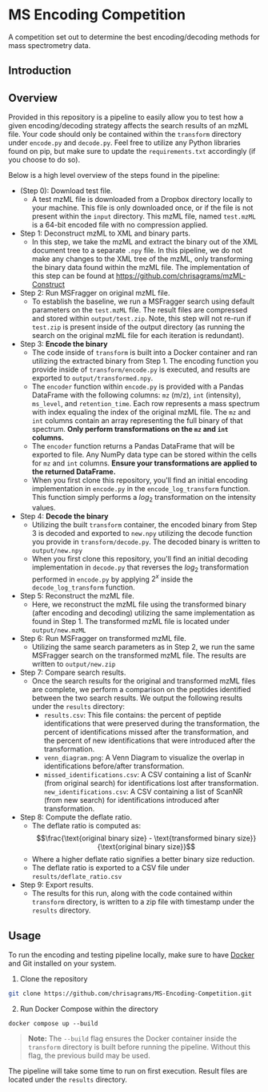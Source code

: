 # MS Encoding Competition

A competition set out to determine the best encoding/decoding methods for mass spectrometry data.

## Introduction

## Overview
Provided in this repository is a pipeline to easily allow you to test how a given encoding/decoding strategy affects the search results of an mzML file. Your code should only be contained within the `transform` directory under `encode.py` and `decode.py`. Feel free to utilize any Python libraries found on pip, but make sure to update the `requirements.txt` accordingly (if you choose to do so).

Below is a high level overview of the steps found in the pipeline:
- (Step 0): Download test file.
    - A test mzML file is downloaded from a Dropbox directory locally to your machine. This file is only downloaded once, or if the file is not present within the `input` directory. This mzML file, named `test.mzML` is a 64-bit encoded file with no compression applied. 
- Step 1: Deconstruct mzML to XML and binary parts.
    - In this step, we take the mzML and extract the binary out of the XML document tree to a separate `.npy` file. In this pipeline, we do not make any changes to the XML tree of the mzML, only transforming the binary data found within the mzML file. The implementation of this step can be found at https://github.com/chrisagrams/mzML-Construct
- Step 2: Run MSFragger on original mzML file.
    - To establish the baseline, we run a MSFragger search using default parameters on the `test.mzML` file. The result files are compressed and stored within `output/test.zip`. Note, this step will not re-run if `test.zip` is present inside of the output directory (as running the search on the original mzML file for each iteration is redundant).
- Step 3: **Encode the binary**
    - The code inside of `transform` is built into a Docker container and ran utilizing the extracted binary from Step 1. The encoding function you provide inside of `transform/encode.py` is executed, and results are exported to `output/transformed.npy`.
    - The `encoder` function within `encode.py` is provided with a Pandas DataFrame with the following columns: `mz` (m/z), `int` (intensity), `ms_level`, and `retention_time`. Each row represents a mass spectrum with index equaling the index of the original mzML file. The `mz` and `int` columns contain an array representing the full binary of that spectrum. **Only perform transformations on the `mz` and `int` columns.**
    - The `encoder` function returns a Pandas DataFrame that will be exported to file. Any NumPy data type can be stored within the cells for `mz` and `int` columns. **Ensure your transformations are applied to the returned DataFrame.**
    - When you first clone this repository, you'll find an initial encoding implementation in `encode.py` in the `encode_log_transform` function. This function simply performs a $log_2$ transformation on the intensity values.
- Step 4: **Decode the binary**
    - Utilizing the built `transform` container, the encoded binary from Step 3 is decoded and exported to `new.npy` utilizing the decode function you provide in `transform/decode.py`. The decoded binary is written to `output/new.npy`
    - When you first clone this repository, you'll find an initial decoding implementation in `decode.py` that reverses the $log_2$ transformation performed in `encode.py` by applying $2^x$ inside the `decode_log_transform` function.
- Step 5: Reconstruct the mzML file.
    - Here, we reconstruct the mzML file using the transformed binary (after encoding and decoding) utilizing the same implementation as found in Step 1. The transformed mzML file is located under `output/new.mzML`
- Step 6: Run MSFragger on transformed mzML file.
    - Utilizing the same search parameters as in Step 2, we run the same MSFragger search on the transformed mzML file. The results are written to `output/new.zip`
- Step 7: Compare search results.
    - Once the search results for the original and transformed mzML files are complete, we perform a comparison on the peptides identified between the two search results. We output the following results under the `results` directory:
        - `results.csv`: This file contains: the percent of peptide identifications that were preserved during the transformation, the percent of identifications missed after the transformation, and the percent of new identifications that were introduced after the transformation.
        - `venn_diagram.png`: A Venn Diagram to visualize the overlap in identifications before/after transformation.
        - `missed_identifications.csv`: A CSV containing a list of ScanNr (from original search) for identifications lost after transformation.
        `new_identifications.csv`: A CSV containing a list of ScanNR (from new search) for identifications introduced after transformation.
- Step 8: Compute the deflate ratio.
    - The deflate ratio is computed as:
    $$\frac{\text{original binary size} - \text{transformed binary size}}{\text{original binary size}}$$
    - Where a higher deflate ratio signifies a better binary size reduction.
    - The deflate ratio is exported to a CSV file under `results/deflate_ratio.csv`
- Step 9: Export results.
    - The results for this run, along with the code contained within `transform` directory, is written to a zip file with timestamp under the `results` directory. 

## Usage
To run the encoding and testing pipeline locally, make sure to have [Docker](https://www.docker.com/products/docker-desktop/) and Git installed on your system.

1. Clone the repository
``` sh
git clone https://github.com/chrisagrams/MS-Encoding-Competition.git
```

2. Run Docker Compose within the directory
```
docker compose up --build
```

> **Note:** The `--build` flag ensures the Docker container inside the `transform` directory is built before running the pipeline. Without this flag, the previous build may be used.

The pipeline will take some time to run on first execution. Result files are located under the `results` directory.